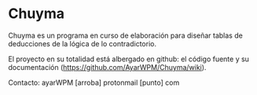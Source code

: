 # Chuyma

Chuyma es un programa en curso de elaboración para diseñar tablas de deducciones de la lógica de lo contradictorio.

El proyecto en su totalidad está albergado en github: el código fuente y su documentación (https://github.com/AyarWPM/Chuyma/wiki).

Contacto: ayarWPM [arroba] protonmail [punto] com

